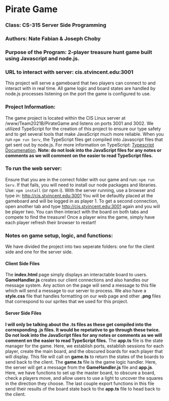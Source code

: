 # Pirate Game
### Class: CS-315 Server Side Programming 
### Authors: Nate Fabian & Joseph Choby 
### Purpose of the Program: 2-player treasure hunt game built using Javascript and node.js. 
### URL to interact with server: cis.stvincent.edu:3001

This project will serve a gameboard that two players can connect to and interact with in real time. All game logic and board states are handled by node.js processes listening on the port the game is configured to use.

### Project Information: 
The game project is located within the CIS Linux server at /www/Team2021B/PirateGame and listens on ports 3001 and 3002.
We utilized TypeScript for the creation of this project to ensure our type safety and to get several tools that make JavaScript much more reliable. When you run `npm run Serv`, the TypeScript files get compiled into Javascript files that get sent out by node.js. For more information on TypeScript: [Typescript Documenation](https://www.typescriptlang.org/). **Note: do not look into the JavaScript files for any notes or comments as we will comment on the easier to read TypeScript files.**

### To run the web server: 
Ensure that you are in the correct folder with our game and run: `npm run Serv`. If that fails, you will need to install our node packages and libraries. Use: `npm install` (or npm i). With the server running, use a browser and type in: http://cis.stvincent.edu:3001 You will be defaultly placed at the gameboard and will be logged in as player 1. To get a second connection, open another tab and type http://cis.stvincent.edu:3001 again and you will be player two. You can then interact with the board on both tabs and compete to find the treasure! Once a player wins the game, simply have each player refresh their browser to restart!

### Notes on game setup, logic, and functions: 
We have divided the project into two seperate folders: one for the client side and one for the server side.

#### Client Side Files
The **index.html** page simply displays an interactable board to users.
**GameHandler.js** creates our client connections and also handles our message system. Any action on the page will send a message to this file which will send a message to our server to process.
We also have a **style.css** file that handles formatting on our web page and other **.png** files that correspond to our sprites that we used for this project.

#### Server Side Files
**I will only be talking about the .ts files as these get compiled into the corresponding .js files. It would be repetative to go through these twice. Do not look into the JavaScript files for any notes or comments as we will comment on the easier to read TypeScript files.**
The **app.ts** file is the state manager for the game. Here, we establish ports, establish sessions for each player, create the main board, and the obscured boards for each player that will display. This file will call on **game.ts** to return the states of the boards to send back to the client.
The **game.ts** file is the game logic handler. Here, the server will get a message from the **GameHandler.js** file and **app.js**. Here, we have functions to set up the master board, to obscure a board, check a players move, and allow users to use a light to uncover the squares in the direction they choose. The last couple export functions in this file send their results of the board state back to the **app.ts** file to head back to the client.
